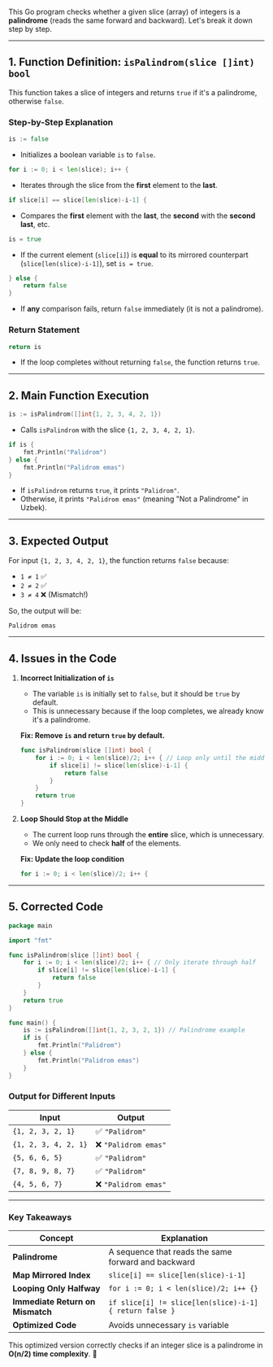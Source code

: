 This Go program checks whether a given slice (array) of integers is a **palindrome** (reads the same forward and backward). Let's break it down step by step.

---

## **1. Function Definition: `isPalindrom(slice []int) bool`**
This function takes a slice of integers and returns `true` if it's a palindrome, otherwise `false`.

### **Step-by-Step Explanation**
```go
is := false
```
- Initializes a boolean variable `is` to `false`.

```go
for i := 0; i < len(slice); i++ {
```
- Iterates through the slice from the **first** element to the **last**.

```go
if slice[i] == slice[len(slice)-i-1] {
```
- Compares the **first** element with the **last**, the **second** with the **second last**, etc.

```go
is = true
```
- If the current element (`slice[i]`) is **equal** to its mirrored counterpart (`slice[len(slice)-i-1]`), set `is = true`.

```go
} else {
    return false
}
```
- If **any** comparison fails, return `false` immediately (it is not a palindrome).

### **Return Statement**
```go
return is
```
- If the loop completes without returning `false`, the function returns `true`.

---

## **2. Main Function Execution**
```go
is := isPalindrom([]int{1, 2, 3, 4, 2, 1})
```
- Calls `isPalindrom` with the slice `{1, 2, 3, 4, 2, 1}`.

```go
if is {
    fmt.Println("Palidrom")
} else {
    fmt.Println("Palidrom emas")
}
```
- If `isPalindrom` returns `true`, it prints `"Palidrom"`.
- Otherwise, it prints `"Palidrom emas"` (meaning "Not a Palindrome" in Uzbek).

---

## **3. Expected Output**
For input `{1, 2, 3, 4, 2, 1}`, the function returns `false` because:
- `1 ≠ 1` ✅
- `2 ≠ 2` ✅
- `3 ≠ 4` ❌ (Mismatch!)

So, the output will be:
```
Palidrom emas
```

---

## **4. Issues in the Code**
1. **Incorrect Initialization of `is`**
   - The variable `is` is initially set to `false`, but it should be `true` by default.
   - This is unnecessary because if the loop completes, we already know it's a palindrome.
   
   **Fix: Remove `is` and return `true` by default.**
   ```go
   func isPalindrom(slice []int) bool {
       for i := 0; i < len(slice)/2; i++ { // Loop only until the middle
           if slice[i] != slice[len(slice)-i-1] {
               return false
           }
       }
       return true
   }
   ```

2. **Loop Should Stop at the Middle**
   - The current loop runs through the **entire** slice, which is unnecessary.
   - We only need to check **half** of the elements.

   **Fix: Update the loop condition**
   ```go
   for i := 0; i < len(slice)/2; i++ { 
   ```

---

## **5. Corrected Code**
```go
package main

import "fmt"

func isPalindrom(slice []int) bool {
    for i := 0; i < len(slice)/2; i++ { // Only iterate through half
        if slice[i] != slice[len(slice)-i-1] {
            return false
        }
    }
    return true
}

func main() {
    is := isPalindrom([]int{1, 2, 3, 2, 1}) // Palindrome example
    if is {
        fmt.Println("Palidrom")
    } else {
        fmt.Println("Palidrom emas")
    }
}
```

### **Output for Different Inputs**
| Input | Output |
|-------|--------|
| `{1, 2, 3, 2, 1}` | ✅ `"Palidrom"` |
| `{1, 2, 3, 4, 2, 1}` | ❌ `"Palidrom emas"` |
| `{5, 6, 6, 5}` | ✅ `"Palidrom"` |
| `{7, 8, 9, 8, 7}` | ✅ `"Palidrom"` |
| `{4, 5, 6, 7}` | ❌ `"Palidrom emas"` |

---

### **Key Takeaways**
| Concept | Explanation |
|---------|------------|
| **Palindrome** | A sequence that reads the same forward and backward |
| **Map Mirrored Index** | `slice[i] == slice[len(slice)-i-1]` |
| **Looping Only Halfway** | `for i := 0; i < len(slice)/2; i++ {}` |
| **Immediate Return on Mismatch** | `if slice[i] != slice[len(slice)-i-1] { return false }` |
| **Optimized Code** | Avoids unnecessary `is` variable |

This optimized version correctly checks if an integer slice is a palindrome in **O(n/2) time complexity**. 🚀